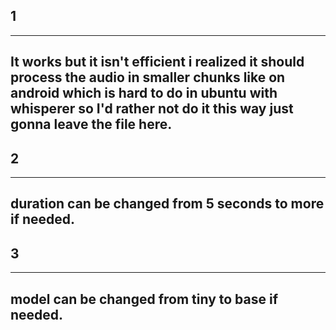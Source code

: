 ## 1
---
It works but it isn't efficient i realized it should process the audio in smaller chunks like on android which is hard to do in ubuntu with whisperer so I'd rather not do it this way just gonna leave the file here.
---
## 2
---
duration can be changed from 5 seconds to more if needed.
---
## 3
---
model can be changed from tiny to base if needed.
---
